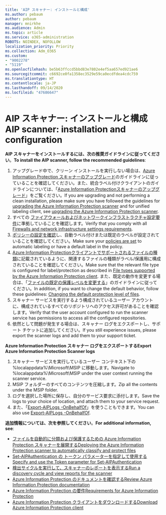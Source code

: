```yaml
---
title: 'AIP スキャナー: インストールと構成'
ms.author: pebaum
author: pebaum
manager: mnirkhe
ms.audience: Admin
ms.topic: article
ms.service: o365-administration
ROBOTS: NOINDEX, NOFOLLOW
localization_priority: Priority
ms.collection: Adm_O365
ms.custom:
- "9002278"
- "5119"
ms.openlocfilehash: be5b63ffccd5bbd83e7802e4ef5aa657ed921ae6
ms.sourcegitcommit: c6692ce0fa1358ec3529e59ca0ecdfdea4cdc759
ms.translationtype: HT
ms.contentlocale: ja-JP
ms.lasthandoff: 09/14/2020
ms.locfileid: "47686647"
---
```

# <a name="aip-scanner-installation-and-configuration"></a><span data-ttu-id="e18e5-102">AIP スキャナー: インストールと構成</span><span class="sxs-lookup"><span data-stu-id="e18e5-102">AIP scanner: installation and configuration</span></span>

<span data-ttu-id="e18e5-103">**AIP スキャナーをインストールするには、次の推奨ガイドラインに従ってください**。</span><span class="sxs-lookup"><span data-stu-id="e18e5-103">**To install the AIP scanner, follow the recommended guidelines**:</span></span>

1. <span data-ttu-id="e18e5-104">アップグレード中で、クリーン インストールを実行しない場合は、[Azure Information Protection スキャナーのアップグレード](https://docs.microsoft.com/azure/information-protection/rms-client/client-admin-guide#upgrading-the-azure-information-protection-scanner)のガイドラインに従っていることを確認してください。また、統合ラベル付けクライアントのガイドラインについては、「[Azure Information Protectionスキャナーのアップグレード](https://docs.microsoft.com/azure/information-protection/rms-client/clientv2-admin-guide#upgrading-the-azure-information-protection-scanner)」をご覧ください。</span><span class="sxs-lookup"><span data-stu-id="e18e5-104">If you are upgrading and not performing a clean installation, please make sure you have followed the guidelines for [upgrading the Azure Information Protection scanner](https://docs.microsoft.com/azure/information-protection/rms-client/client-admin-guide#upgrading-the-azure-information-protection-scanner) and for unified labeling client, see [upgrading the Azure Information Protection scanner](https://docs.microsoft.com/azure/information-protection/rms-client/clientv2-admin-guide#upgrading-the-azure-information-protection-scanner).</span></span>
2. <span data-ttu-id="e18e5-105">すべての [ファイアウォールおよびネットワークインフラストラクチャ設定要件](https://docs.microsoft.com/azure/information-protection/requirements#firewalls-and-network-infrastructure)に準拠していることを確認します。</span><span class="sxs-lookup"><span data-stu-id="e18e5-105">Verify that you comply with all [Firewalls and network infrastructure settings requirements](https://docs.microsoft.com/azure/information-protection/requirements#firewalls-and-network-infrastructure).</span></span>
3. <span data-ttu-id="e18e5-106">[ポリシーの設定を確認](https://docs.microsoft.com/azure/information-protection/configure-policy)し、自動ラベル付けまたは既定のラベルが設定されていることを確認してください。</span><span class="sxs-lookup"><span data-stu-id="e18e5-106">Make sure your [policies are set](https://docs.microsoft.com/azure/information-protection/configure-policy) to automatic labeling or have a default label in the policy.</span></span>
4. <span data-ttu-id="e18e5-107">[Azure Information Protectionクライアントでサポートされるファイルの種類](https://docs.microsoft.com/azure/information-protection/rms-client/client-admin-guide-file-types#supported-file-types-for-classification-and-protection)に記載されているように、関連するファイルの種類がラベル/保護用に構成されていることを確認してください。</span><span class="sxs-lookup"><span data-stu-id="e18e5-107">Make sure that the relevant file type is configured for label/protection as described in [File types supported by the Azure Information Protection client](https://docs.microsoft.com/azure/information-protection/rms-client/client-admin-guide-file-types#supported-file-types-for-classification-and-protection).</span></span> <span data-ttu-id="e18e5-108">また、既定の動作を変更する場合は、「[ファイルの既定の保護レベルを変更する](https://docs.microsoft.com/azure/information-protection/rms-client/client-admin-guide-file-types#changing-the-default-protection-level-of-files)」のガイドラインに従ってください。</span><span class="sxs-lookup"><span data-stu-id="e18e5-108">In addition, if you want to change the default behavior, follow these guidelines: [Changing the default protection level of files](https://docs.microsoft.com/azure/information-protection/rms-client/client-admin-guide-file-types#changing-the-default-protection-level-of-files).</span></span>
5. <span data-ttu-id="e18e5-109">スキャナー サービスを実行するよう構成されているユーザー アカウントに、構成されているすべてのリポジトリへのアクセス許可があることを確認します。</span><span class="sxs-lookup"><span data-stu-id="e18e5-109">Verify that the user account configured to run the scanner service has permissions to access all the configured repositories.</span></span>
6. <span data-ttu-id="e18e5-110">依然として問題が発生する場合は、スキャナー ログをエクスポートし、サポート チケットに追加してください。</span><span class="sxs-lookup"><span data-stu-id="e18e5-110">If you still experience issues, please export the scanner logs and add them to your support ticket.</span></span>

<span data-ttu-id="e18e5-111">**Azure Information Protection スキャナー ログをエクスポートする**</span><span class="sxs-lookup"><span data-stu-id="e18e5-111">**Export Azure Information Protection Scanner logs**</span></span>

1. <span data-ttu-id="e18e5-112">スキャナー サービスを実行しているユーザー コンテキスト下の %localappdata%\Microsoft\MSIP に移動します。</span><span class="sxs-lookup"><span data-stu-id="e18e5-112">Navigate to %localappdata%\Microsoft\MSIP under the user context running the scanner service.</span></span>
2. <span data-ttu-id="e18e5-113">MSIP フォルダーのすべてのコンテンツを圧縮します。</span><span class="sxs-lookup"><span data-stu-id="e18e5-113">Zip all the contents under the MSIP folder.</span></span>
3. <span data-ttu-id="e18e5-114">ログを選択した場所に保存し、自分のサービス要求に添付します。</span><span class="sxs-lookup"><span data-stu-id="e18e5-114">Save the logs to your choice of location, and attach them to your service request.</span></span>
4. <span data-ttu-id="e18e5-115">また、「[Export-AIPLogs -OnBehalfOf](https://docs.microsoft.com/powershell/module/azureinformationprotection/export-aiplogs?view=azureipps)」を使うこともできます。</span><span class="sxs-lookup"><span data-stu-id="e18e5-115">You can also use [Export-AIPLogs -OnBehalfOf](https://docs.microsoft.com/powershell/module/azureinformationprotection/export-aiplogs?view=azureipps).</span></span>

<span data-ttu-id="e18e5-116">**追加情報については、次を参照してください**。</span><span class="sxs-lookup"><span data-stu-id="e18e5-116">**For additional information, see**:</span></span>
- [<span data-ttu-id="e18e5-117">ファイルを自動的に分類および保護するための Azure Information Protection スキャナーを展開する</span><span class="sxs-lookup"><span data-stu-id="e18e5-117">Deploying the Azure Information Protection scanner to automatically classify and protect files</span></span>](https://docs.microsoft.com/azure/information-protection/deploy-aip-scanner)
- [<span data-ttu-id="e18e5-118">Set-AIPAuthentication の トークン パラメーターを指定して使用する</span><span class="sxs-lookup"><span data-stu-id="e18e5-118">Specify and use the Token parameter for Set-AIPAuthentication</span></span>](https://docs.microsoft.com/azure/information-protection/rms-client/client-admin-guide-powershell#specify-and-use-the-token-parameter-for-set-aipauthentication)
- [<span data-ttu-id="e18e5-119">検出サイクルを実行して、スキャナーのレポートを表示する</span><span class="sxs-lookup"><span data-stu-id="e18e5-119">Run a discovery cycle and view reports for the scanner</span></span>](https://docs.microsoft.com/azure/information-protection/deploy-aip-scanner#run-a-discovery-cycle-and-view-reports-for-the-scanner)
- [<span data-ttu-id="e18e5-120">Azure Information Protection のドキュメントを確認する</span><span class="sxs-lookup"><span data-stu-id="e18e5-120">Review Azure Information Protection documentation</span></span>](https://docs.microsoft.com/azure/information-protection/what-is-information-protection)
- [<span data-ttu-id="e18e5-121">Azure Information Protection の要件</span><span class="sxs-lookup"><span data-stu-id="e18e5-121">Requirements for Azure Information Protection</span></span>](https://docs.microsoft.com/azure/information-protection/get-started/requirements)
- [<span data-ttu-id="e18e5-122">Azure Information Protection クライアントをダウンロードする</span><span class="sxs-lookup"><span data-stu-id="e18e5-122">Download Azure Information Protection client</span></span>](https://www.microsoft.com/download/details.aspx?id=53018)
